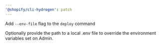```yaml
---
'@shopify/cli-hydrogen': patch
---
```


Add `--env-file` flag to the `deploy` command

Optionally provide the path to a local .env file to override the environment variables set on Admin.
